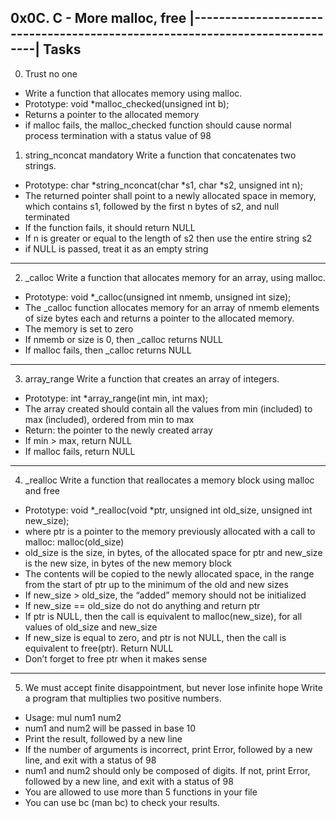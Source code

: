 0x0C. C - More malloc, free
|----------------------------------------------------------------------------|
Tasks
------------------------------------------------------------------------------
0. Trust no one
- Write a function that allocates memory using malloc.
- Prototype: void *malloc_checked(unsigned int b);
- Returns a pointer to the allocated memory
- if malloc fails, the malloc_checked function should cause normal process 
  termination with a status value of 98

1. string_nconcat
mandatory
Write a function that concatenates two strings.

- Prototype: char *string_nconcat(char *s1, char *s2, unsigned int n);
- The returned pointer shall point to a newly allocated space in memory,
  which contains s1, followed by the first n bytes of s2, and null terminated
- If the function fails, it should return NULL
- If n is greater or equal to the length of s2 then use the entire string s2
- if NULL is passed, treat it as an empty string
------------------------------------------------------------------------------
2. _calloc
Write a function that allocates memory for an array, using malloc.

- Prototype: void *_calloc(unsigned int nmemb, unsigned int size);
- The _calloc function allocates memory for an array of nmemb elements of 
size bytes each and returns a pointer to the allocated memory.
- The memory is set to zero
- If nmemb or size is 0, then _calloc returns NULL
- If malloc fails, then _calloc returns NULL
------------------------------------------------------------------------------
3. array_range
Write a function that creates an array of integers.

- Prototype: int *array_range(int min, int max);
- The array created should contain all the values from min (included) to 
  max (included), ordered from min to max
- Return: the pointer to the newly created array
- If min > max, return NULL
- If malloc fails, return NULL
------------------------------------------------------------------------------
4. _realloc
Write a function that reallocates a memory block using malloc and free

- Prototype: void *_realloc(void *ptr, unsigned int old_size, unsigned int new_size);
- where ptr is a pointer to the memory previously allocated with a call to malloc: malloc(old_size)
- old_size is the size, in bytes, of the allocated space for ptr
  and new_size is the new size, in bytes of the new memory block
- The contents will be copied to the newly allocated space, 
  in the range from the start of ptr up to the minimum of the old and new sizes
- If new_size > old_size, the “added” memory should not be initialized
- If new_size == old_size do not do anything and return ptr
- If ptr is NULL, then the call is equivalent to malloc(new_size), for all values of old_size and new_size
- If new_size is equal to zero, and ptr is not NULL, then the call is equivalent to free(ptr). Return NULL
- Don’t forget to free ptr when it makes sense
------------------------------------------------------------------------------
5. We must accept finite disappointment, but never lose infinite hope
Write a program that multiplies two positive numbers.

- Usage: mul num1 num2
- num1 and num2 will be passed in base 10
- Print the result, followed by a new line
- If the number of arguments is incorrect, print Error, followed by a new line, and exit with a status of 98
- num1 and num2 should only be composed of digits. If not, print Error, followed by a new line, and exit with a status of 98
- You are allowed to use more than 5 functions in your file
- You can use bc (man bc) to check your results.

